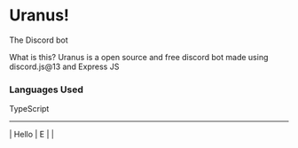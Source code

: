# Uranus!
The Discord bot


What is this?
Uranus is a open source and free discord bot made using discord.js@13 and Express JS 

### Languages Used

TypeScript

-------
| Hello
| E
|
|

